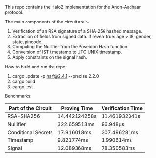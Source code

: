 This repo contains the Halo2 implementation for the Anon-Aadhaar protocol.

The main components of the circuit are :-
1. Verification of an RSA signature of a SHA-256 hashed message.
2. Extraction of fields from signed data. If reveal true: age > 18, gender, state, pincode.
3. Computing the Nullifier from the Poseidon Hash function.
4. Conversion of IST timestamp to UTC UNIX timestamp.
5. Apply constraints on the signal hash. 

How to build and run the repo:
1. cargo update -p half@2.4.1 --precise 2.2.0
2. cargo build
3. cargo test

Benchmarks:

| Part of the Circuit | Proving Time | Verification Time |
|-----------------|-----------------|-----------------|
| RSA-SHA256    | 14.442124258s    | 11.461932341s    |
| Nullifier    | 322.659513ms    | 96.948µs    |
| Conditional Secrets    | 17.916018ms    | 307.496281ms    |
| Timestamp    | 9.821774ms    | 1.990614ms    |
| Signal    | 12.089368ms    | 78.350583ms    |